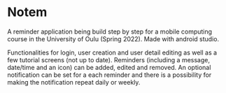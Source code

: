 # Notem

A reminder application being build step by step for a mobile computing course in the University of Oulu (Spring 2022). Made with android studio.

Functionalities for login, user creation and user detail editing as well as a few tutorial screens (not up to date).
Reminders (including a message, date/time and an icon) can be added, edited and removed.
An optional notification can be set for a each reminder and there is a possibility for making the notification repeat daily or weekly.

